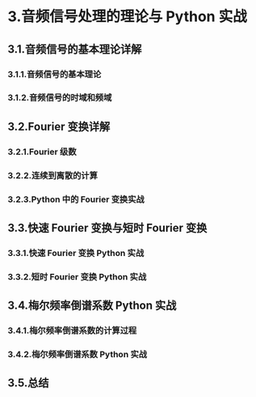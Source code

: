 # 3.音频信号处理的理论与 Python 实战

## 3.1.音频信号的基本理论详解

### 3.1.1.音频信号的基本理论

### 3.1.2.音频信号的时域和频域

## 3.2.Fourier 变换详解

### 3.2.1.Fourier 级数

### 3.2.2.连续到离散的计算

### 3.2.3.Python 中的 Fourier 变换实战

## 3.3.快速 Fourier 变换与短时 Fourier 变换

### 3.3.1.快速 Fourier 变换 Python 实战

### 3.3.2.短时 Fourier 变换 Python 实战

## 3.4.梅尔频率倒谱系数 Python 实战

### 3.4.1.梅尔频率倒谱系数的计算过程

### 3.4.2.梅尔频率倒谱系数 Python 实战

## 3.5.总结